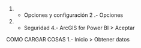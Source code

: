 1. - Opciones y configuración
2 .- Opciones
3. - Seguridad
4.- ArcGIS for Power BI > Aceptar

COMO CARGAR COSAS
1.- Inicio > Obtener datos
